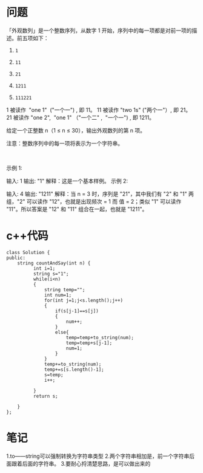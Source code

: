 # 问题
「外观数列」是一个整数序列，从数字 1 开始，序列中的每一项都是对前一项的描述。前五项如下：

1.     1
2.     11
3.     21
4.     1211
5.     111221
1 被读作  "one 1"  ("一个一") , 即 11。
11 被读作 "two 1s" ("两个一"）, 即 21。
21 被读作 "one 2",  "one 1" （"一个二" ,  "一个一") , 即 1211。

给定一个正整数 n（1 ≤ n ≤ 30），输出外观数列的第 n 项。

注意：整数序列中的每一项将表示为一个字符串。

 

示例 1:

输入: 1
输出: "1"
解释：这是一个基本样例。
示例 2:

输入: 4
输出: "1211"
解释：当 n = 3 时，序列是 "21"，其中我们有 "2" 和 "1" 两组，"2" 可以读作 "12"，也就是出现频次 = 1 而 值 = 2；类似 "1" 可以读作 "11"。所以答案是 "12" 和 "11" 组合在一起，也就是 "1211"。
# c++代码
```
class Solution {
public:
    string countAndSay(int n) {
          int i=1;
          string s="1";
          while(i<n)
          {
              string temp="";
              int num=1;
              for(int j=1;j<s.length();j++)
              {
                  if(s[j-1]==s[j])
                  {
                      num++;
                  }
                  else{
                      temp=temp+to_string(num);
                      temp=temp+s[j-1];
                      num=1;
                  }
              }
              temp+=to_string(num);
              temp+=s[s.length()-1];
              s=temp;
              i++;
              
          }
          return s;

    }
};
```
# 笔记
1.to——string可以强制转换为字符串类型
2.两个字符串相加是，前一个字符串后面跟着后面的字符串。
3.要耐心捋清楚思路，是可以做出来的
